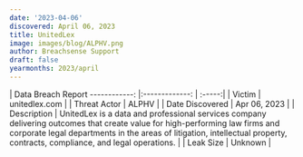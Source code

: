 ```yaml
---
date: '2023-04-06'
discovered: April 06, 2023
title: UnitedLex
image: images/blog/ALPHV.png
author: Breachsense Support
draft: false
yearmonths: 2023/april
---
```



| Data Breach Report
------------:     |:-------------:    | :-----:|
| Victim      | unitedlex.com      | 
| Threat Actor      | ALPHV      | 
| Date Discovered      | Apr 06, 2023      | 
| Description      | UnitedLex is a data and professional services company delivering outcomes that create value for high-performing law firms and corporate legal departments in the areas of litigation, intellectual property, contracts, compliance, and legal operations.      | 
| Leak Size      | Unknown      | 

